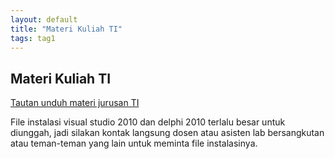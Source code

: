 ```yaml
---
layout: default
title: "Materi Kuliah TI"
tags: tag1
---
```


## Materi Kuliah TI

[Tautan unduh materi jurusan TI](http://bit.ly/nonregstmikti2014)

File instalasi visual studio 2010 dan delphi 2010 terlalu besar untuk diunggah, jadi silakan kontak langsung dosen atau asisten lab bersangkutan atau teman-teman yang lain untuk meminta file instalasinya.
